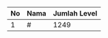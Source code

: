 | No | Nama            | Jumlah Level |
|----|-----------------|--------------|
| 1  | #    |    1249        |
